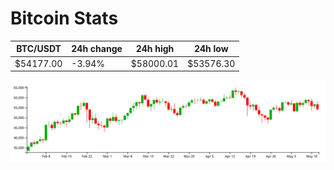 # Bitcoin Stats

BTC/USDT|24h change|24h high|24h low|
|---|---|---|---|
|$54177.00|-3.94%|$58000.01|$53576.30|

<img src="./chart.svg">
